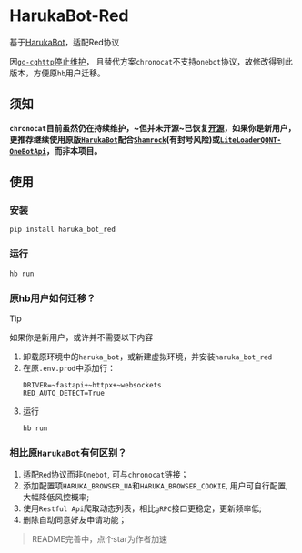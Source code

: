 # HarukaBot-Red
 基于[HarukaBot](https://github.com/SK-415/HarukaBot)，适配Red协议

因[`go-cqhttp`停止维护](https://github.com/Mrs4s/go-cqhttp/issues/2471)，
且替代方案`chronocat`不支持`onebot`协议，故修改得到此版本，方便原`hb`用户迁移。

## 须知
**`chronocat`目前虽然仍在持续维护，~但并未开源~已恢复[开源](https://github.com/chrononeko/chronocat)，如果你是新用户，更推荐继续使用原版[`HarukaBot`](https://github.com/SK-415/HarukaBot)配合[`Shamrock`](https://github.com/whitechi73/OpenShamrock)(有封号风险)或[`LiteLoaderQQNT-OneBotApi`](https://github.com/linyuchen/LiteLoaderQQNT-OneBotApi)，而非本项目。**

## 使用

### 安装
```commandline
pip install haruka_bot_red
```

### 运行
```commandline
hb run
```

### 原hb用户如何迁移？

> [!TIP]
> 如果你是新用户，或许并不需要以下内容

1. 卸载原环境中的`haruka_bot`，或新建虚拟环境，并安装`haruka_bot_red`
1. 在原`.env.prod`中添加行：
    ```dotenv
    DRIVER=~fastapi+~httpx+~websockets
    RED_AUTO_DETECT=True
    ```
1. 运行
    ```commandline
    hb run
    ```

### 相比原`HarukaBot`有何区别？
1. 适配`Red`协议而非`Onebot`, 可与`chronocat`链接；
2. 添加配置项`HARUKA_BROWSER_UA`和`HARUKA_BROWSER_COOKIE`, 用户可自行配置, 大幅降低风控概率;
3. 使用`Restful Api`爬取动态列表，相比`gRPC`接口更稳定，更新频率低;
4. 删除自动同意好友申请功能；


> README完善中，点个star为作者加速
